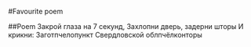 #Favourite poem 

##Poem
Закрой глаза на 7 секунд,
Захлопни дверь, задерни шторы
И крикни:
Заготпчелопункт
Свердловской облпчёлконторы